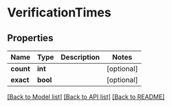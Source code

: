 # VerificationTimes

## Properties
Name | Type | Description | Notes
------------ | ------------- | ------------- | -------------
**count** | **int** |  | [optional] 
**exact** | **bool** |  | [optional] 

[[Back to Model list]](../README.md#documentation-for-models) [[Back to API list]](../README.md#documentation-for-api-endpoints) [[Back to README]](../README.md)


